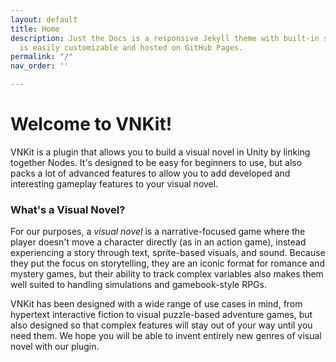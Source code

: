 ```yaml
---
layout: default
title: Home
description: Just the Docs is a responsive Jekyll theme with built-in search that
  is easily customizable and hosted on GitHub Pages.
permalink: "/"
nav_order: ''

---
```

# Welcome to VNKit!

VNKit is a plugin that allows you to build a visual novel in Unity by linking together Nodes. It's designed to be easy for beginners to use, but also packs a lot of advanced features to allow you to add developed and interesting gameplay features to your visual novel.

### What's a Visual Novel?

For our purposes, a _visual novel_ is a narrative-focused game where the player doesn't move a character directly (as in an action game), instead experiencing a story through text, sprite-based visuals, and sound. Because they put the focus on storytelling, they are an iconic format for romance and mystery games, but their ability to track complex variables also makes them well suited to handling simulations and gamebook-style RPGs.

VNKit has been designed with a wide range of use cases in mind, from hypertext interactive fiction to visual puzzle-based adventure games, but also designed so that complex features will stay out of your way until you need them. We hope you will be able to invent entirely new genres of visual novel with our plugin.